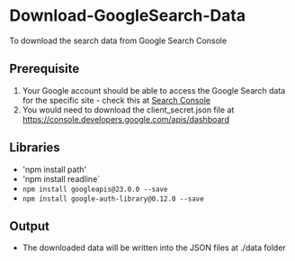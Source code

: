 # Download-GoogleSearch-Data

To download the search data from Google Search Console

## Prerequisite

1. Your Google account should be able to access the Google Search data for the specific site - check this at [Search Console](https://www.google.com/webmasters/tools/dashboard)
2. You would need to download the client_secret.json file at https://console.developers.google.com/apis/dashboard

## Libraries

- 'npm install path'
- 'npm install readline`
- `npm install googleapis@23.0.0 --save`
- `npm install google-auth-library@0.12.0 --save`

## Output

- The downloaded data will be written into the JSON files at ./data folder
